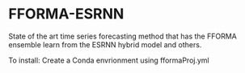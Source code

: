 # FFORMA-ESRNN
State of the art time series forecasting method that has the FFORMA ensemble learn from the ESRNN hybrid model and others.

To install:
Create a Conda envrionment using fformaProj.yml
